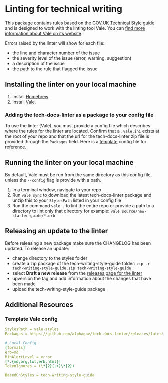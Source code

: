 
# Linting for technical writing

This package contains rules based on the [GOV.UK Technical Style guide](https://www.gov.uk/guidance/style-guide/technical-content-a-to-z) and is designed to work with the linting tool Vale. You can [find more information about Vale on its website](https://vale.sh/).

Errors raised by the linter will show for each file:

- the line and character number of the issue
- the severity level of the issue (error, warning, suggestion)
- a description of the issue
- the path to the rule that flagged the issue

## Installing the linter on your local machine

1. Install [Homebrew](https://brew.sh/).
1. Install [Vale](https://vale.sh/docs/vale-cli/installation/).

### Adding the tech-docs-linter as a package to your config file

To use the linter (Vale), you must provide a config file which describes where the rules for the linter are located. Confirm that a `.vale.ini` exists at the root of your repo and that the url for the tech-docs-linter zip file is provided through the `Packages` field. Here is a [template](#template-vale-config) config file for reference.

## Running the linter on your local machine

By default, Vale must be run from the same directory as this config file, unless the `--config` flag is provide with a path.

1. In a terminal window, navigate to your repo
1. Run `vale sync` to download the latest tech-docs-linter package and unzip this to your `StylesPath` listed in your config file
1. Run the command `vale .` to lint the entire repo or provide a path to a directory to lint only that directory for example: `vale source/new-starter-guide/*.erb`

## Releasing an update to the linter

Before releasing a new package make sure the CHANGELOG has been updated.
To release an update:

- change directory to the styles folder
- create a zip package of the tech-writing-style-guide folder: `zip -r tech-writing-style-guide.zip tech-writing-style-guide`
- select **Draft a new release** from the [releases page for the linter](https://github.com/alphagov/tech-docs-linter/releases)
- upversion the tag and add information about the changes that have been made
- upload the tech-writing-style-guide package

## Additional Resources

### Template Vale config

``` yaml
StylesPath = vale-styles 
Packages = https://github.com/alphagov/tech-docs-linter/releases/latest/download/tech-writing-style-guide.zip

# Local Config
[formats]
erb=md
MinAlertLevel = error
[*.{md,org,txt,erb,html}]
TokenIgnores = (\*{2}(.+)\*{2})

BasedOnStyles = tech-writing-style-guide
```
